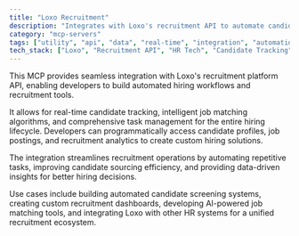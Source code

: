 ```yaml
---
title: "Loxo Recruitment"
description: "Integrates with Loxo's recruitment API to automate candidate tracking, job matching, and hiring task management."
category: "mcp-servers"
tags: ["utility", "api", "data", "real-time", "integration", "automation", "hiring", "recruitment"]
tech_stack: ["Loxo", "Recruitment API", "HR Tech", "Candidate Tracking", "Job Matching", "AI"]
---
```


This MCP provides seamless integration with Loxo's recruitment platform API, enabling developers to build automated hiring workflows and recruitment tools. 

It allows for real-time candidate tracking, intelligent job matching algorithms, and comprehensive task management for the entire hiring lifecycle. Developers can programmatically access candidate profiles, job postings, and recruitment analytics to create custom hiring solutions.

The integration streamlines recruitment operations by automating repetitive tasks, improving candidate sourcing efficiency, and providing data-driven insights for better hiring decisions. 

Use cases include building automated candidate screening systems, creating custom recruitment dashboards, developing AI-powered job matching tools, and integrating Loxo with other HR systems for a unified recruitment ecosystem.